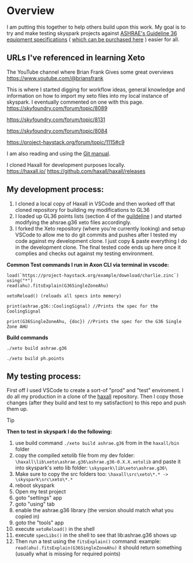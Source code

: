 # Overview

I am putting this together to help others build upon this work.  My goal is to try and make testing skyspark projects against [ASHRAE's Guideline 36 equipment specifications](https://tpc.ashrae.org/?cmtKey=d536fedd-5057-4fc6-be3a-808233902f4c) ( [which can be purchased here](https://store.accuristech.com/ashrae/standards/guideline-36-2021-high-performance-sequences-of-operation-for-hvac-systems?product_id=2229690) ) easier for all.  

## URLs I've referenced in learning Xeto 

The YouTube channel where Brian Frank Gives some great overviews
https://www.youtube.com/@briansfrank

This is where I started digging for workflow ideas, general knowledge and information on how to import my xeto files into my local instance of skyspark.  I eventually commented on one with this page. 
https://skyfoundry.com/forum/topic/8089

https://skyfoundry.com/forum/topic/8131

https://skyfoundry.com/forum/topic/8084

https://project-haystack.org/forum/topic/1115#c9

I am also reading and using the [Git manual](https://git-scm.com/book/en/v2).


I cloned Haxall for development purposes locally.  
https://haxall.io/
https://github.com/haxall/haxall/releases

## My development process:
1) I cloned a local copy of Haxall in VSCode and then worked off that cloned repository for building my modifications to GL36
2) I loaded up GL36 points lists (section 4 of the [guildeline](https://store.accuristech.com/ashrae/standards/guideline-36-2021-high-performance-sequences-of-operation-for-hvac-systems?product_id=2229690) ) and started modifying the ahsrae.g36 xeto files accordingly. 
3) I forked the Xeto repository (where you're currently looking) and setup VSCode to allow me to do git commits and pushes after I tested my code against my development clone.  I just copy & paste everything I do in the development clone. The final tested code ends up here once it complies and checks out against my testing environment.

**Common Test commands I run in Axon CLI via terminal in vscode:**
    
    load(`https://project-haystack.org/example/download/charlie.zinc`)
    using("*")
    read(ahu).fitsExplain(G36SingleZoneAhu)

    xetoReload() (reloads all specs into memory)

    print(ashrae.g36::CoolingSignal) //Prints the spec for the CoolingSignal

    print(G36SingleZoneAhu, {doc}) //Prints the spec for the G36 Single Zone AHU

**Build commands**

    ./xeto build ashrae.g36

    ./xeto build ph.points

## My testing process:
First off I used VSCode to create a sort-of "prod" and "test" enviroment.  I do all my production in a clone of the [haxall](https://github.com/haxall/haxall) repository.  Then I copy those changes (after they build and test to my satisfaction) to this repo and push them up.  

> [!TIP]
> **Then to test in skyspark I do the following:**
> 1) use build command `./xeto build ashrae.g36` from in the `haxall/bin` folder
> 2) copy the compiled xetolib file from my dev folder:
>    `\haxall\lib\xeto\ashrae.g36\ashrae.g36-0.X.X.xetolib`
>  and paste it into skyspark's xeto lib folder:
>     `\skyspark\lib\xeto\ashrae.g36\`
> 3) Make sure to copy the src folders too:
>    `\haxall\src\xeto\*.* -> \skyspark\src\xeto\*.*`
> 5) reboot skyspark
> 6) Open my test project
> 7) goto "settings" app
> 8) goto "using" tab
> 9) enable the ashrae.g36 library (the version should match what you copied in)
> 10) goto the "tools" app
> 11) execute `xetoReload()` in the shell
> 12) execute `specLibs()` in the shell to see that lib:ashrae.g36 shows up
> 13) Then run a test using the `fitsExplain()` command: example: `read(ahu).fitsExplain(G36SingleZoneAhu)` it should return something (usually what is missing for required points)
       
